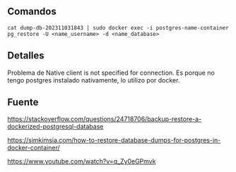 ## Comandos

    cat dump-db-202311031843 | sudo docker exec -i postgres-name-container pg_restore -U <name_username> -d <name_database>

## Detalles

Problema de Native client is not specified for connection. Es porque no tengo postgres instalado nativamente, lo utilizo por docker.

## Fuente

https://stackoverflow.com/questions/24718706/backup-restore-a-dockerized-postgresql-database

https://simkimsia.com/how-to-restore-database-dumps-for-postgres-in-docker-container/

https://www.youtube.com/watch?v=q_Zy0eGPmvk